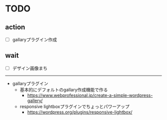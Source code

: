 # TODO

## action
* [ ] gallaryプラグイン作成

## wait
* [ ] デザイン画像まち

----

* gallaryプラグイン
  * 基本的にデフォルトのgallary作成機能で作る
    * https://www.webprofessional.jp/create-a-simple-wordpress-gallery/
  * responsive lightboxプラグインでちょっとパワーアップ
    * https://wordpress.org/plugins/responsive-lightbox/

